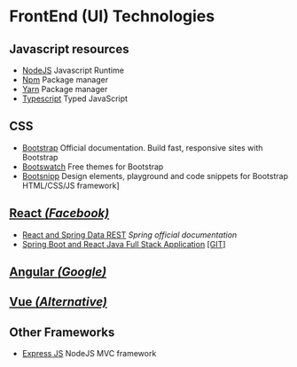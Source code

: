 # FrontEnd (UI) Technologies

## Javascript resources
- [NodeJS](https://nodejs.org/) Javascript Runtime 
- [Npm](https://www.npmjs.com) Package manager 
- [Yarn](https://yarnpkg.com/) Package manager
- [Typescript](https://www.typescriptlang.org/) Typed JavaScript

## CSS
- [Bootstrap](https://getbootstrap.com/) Official documentation. Build fast, responsive sites with Bootstrap
- [Bootswatch](https://bootswatch.com/) Free themes for Bootstrap
- [Bootsnipp](https://bootsnipp.com/) Design elements, playground and code snippets for Bootstrap HTML/CSS/JS framework]

## [React _(Facebook)_](https://reactjs.org/) 
- [React and Spring Data REST](https://spring.io/guides/tutorials/react-and-spring-data-rest/) *Spring official documentation*
- [Spring Boot and React Java Full Stack Application](https://www.springboottutorial.com/spring-boot-react-full-stack-crud-maven-application) [[GIT]](https://github.com/in28minutes/spring-boot-react-fullstack-examples/tree/master/spring-boot-react-crud-full-stack-with-maven)

## [Angular _(Google)_](https://angularjs.org/)

## [Vue _(Alternative)_](https://vuejs.org/)

## Other Frameworks
- [Express JS](https://expressjs.com) NodeJS MVC framework

